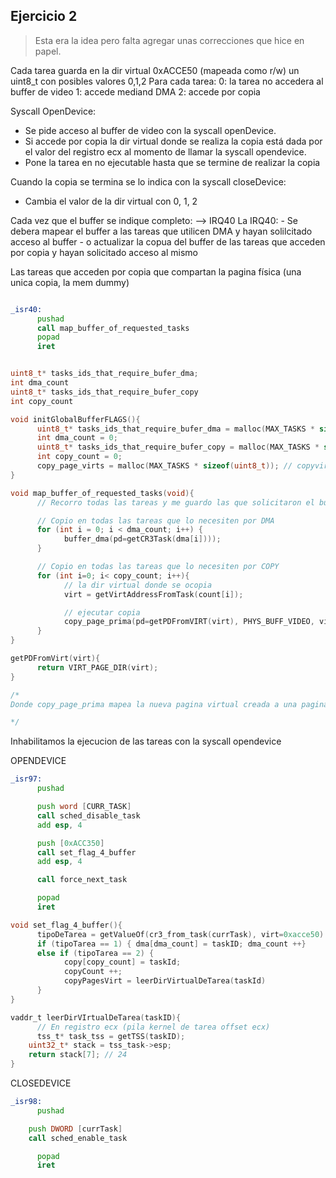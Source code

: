 ## Ejercicio 2

> Esta era la idea pero falta agregar unas correcciones que hice en papel.

Cada tarea guarda en la dir virtual 0xACCE50 (mapeada como r/w) un uint8_t con posibles valores 0,1,2
Para cada tarea:
0: la tarea no accedera al buffer de video
1: accede mediand DMA
2: accede por copia

Syscall OpenDevice:
- Se pide acceso al buffer de video con la syscall openDevice.
- Si accede por copia la dir virtual donde se realiza la copia está dada por el valor del registro ecx al momento de llamar la syscall opendevice.
- Pone la tarea en no ejecutable hasta que se termine de realizar la copia

Cuando la copia se termina se lo indica con la syscall closeDevice:
- Cambia el valor de la dir virtual con 0, 1, 2

Cada vez que el buffer se indique completo: --> IRQ40
La IRQ40:
      - Se debera mapear el buffer a las tareas que utilicen DMA y hayan solilcitado acceso al buffer
      - o actualizar la copua del buffer de las tareas que acceden por copia y hayan solicitado acceso al mismo

Las tareas que acceden por copia que compartan la pagina física (una unica copia, la mem dummy)


~~~asm

_isr40:
      pushad
      call map_buffer_of_requested_tasks
      popad
      iret

~~~

~~~c

uint8_t* tasks_ids_that_require_bufer_dma;
int dma_count
uint8_t* tasks_ids_that_require_bufer_copy 
int copy_count

void initGlobalBufferFLAGS(){
      uint8_t* tasks_ids_that_require_bufer_dma = malloc(MAX_TASKS * sizeof(uint8_t));
      int dma_count = 0;
      uint8_t* tasks_ids_that_require_bufer_copy = malloc(MAX_TASKS * sizeof(uint8_t));
      int copy_count = 0;
      copy_page_virts = malloc(MAX_TASKS * sizeof(uint8_t)); // copyvirts[i] = dir retorno de tarea con id i
}

void map_buffer_of_requested_tasks(void){
      // Recorro todas las tareas y me guardo las que solicitaron el buffer por dma o copia

      // Copio en todas las tareas que lo necesiten por DMA
      for (int i = 0; i < dma_count; i++) {
            buffer_dma(pd=getCR3Task(dma[i])));
      }

      // Copio en todas las tareas que lo necesiten por COPY
      for (int i=0; i< copy_count; i++){
            // la dir virtual donde se ocopia
            virt = getVirtAddressFromTask(count[i]);

            // ejecutar copia
            copy_page_prima(pd=getPDFromVIRT(virt), PHYS_BUFF_VIDEO, virt)
      }
}

getPDFromVirt(virt){
      return VIRT_PAGE_DIR(virt);
}

/*
Donde copy_page_prima mapea la nueva pagina virtual creada a una pagina fija (igual en todas las tareas) en la region de memoria compartida.

*/

~~~


Inhabilitamos la ejecucion de las tareas con la syscall opendevice

OPENDEVICE
~~~asm
_isr97:
      pushad

      push word [CURR_TASK]
      call sched_disable_task
      add esp, 4

      push [0xACC350]
      call set_flag_4_buffer
      add esp, 4

      call force_next_task

      popad
      iret
~~~

~~~c
void set_flag_4_buffer(){
      tipoDeTarea = getValueOf(cr3_from_task(currTask), virt=0xacce50)
      if (tipoTarea == 1) { dma[dma_count] = taskID; dma_count ++}
      else if (tipoTarea == 2) {
            copy[copy_count] = taskId;
            copyCount ++;
            copyPagesVirt = leerDirVirtualDeTarea(taskId)
      }
}

vaddr_t leerDirVIrtualDeTarea(taskID){
      // En registro ecx (pila kernel de tarea offset ecx)
      tss_t* task_tss = getTSS(taskID);
	uint32_t* stack = tss_task->esp;
	return stack[7]; // 24
}
~~~

CLOSEDEVICE
~~~asm
_isr98:
      pushad

	push DWORD [currTask]
	call sched_enable_task	

      popad
      iret
~~~